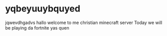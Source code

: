 # yqbeyuuybquyed
 jqwevdhgadvs
hallo welcome to me christian minecraft server
Today we will be playing da fortnite
yas quen